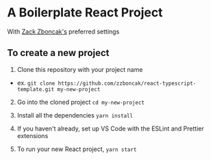 # A Boilerplate React Project

With [Zack Zboncak's](https://github.com/zzboncak) preferred settings

## To create a new project

1. Clone this repository with your project name

- ex. `git clone https://github.com/zzboncak/react-typescript-template.git my-new-project`

2. Go into the cloned project `cd my-new-project`

3. Install all the dependencies `yarn install`

4. If you haven't already, set up VS Code with the ESLint and Prettier extensions

5. To run your new React project, `yarn start`
